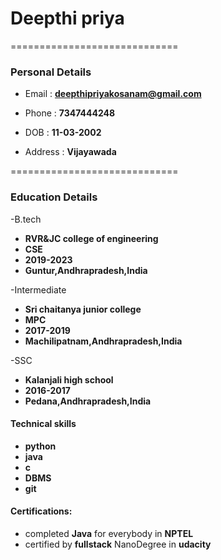 #  Deepthi priya
=============================
### Personal Details
- Email : **deepthipriyakosanam@gmail.com**

- Phone : **7347444248**

- DOB : **11-03-2002**

- Address : **Vijayawada**

=============================

 ### Education Details
 
 -B.tech
 
  - **RVR&JC college of engineering** 
  - **CSE**
  - **2019-2023**
  - **Guntur,Andhrapradesh,India**
  
 -Intermediate
 
  - **Sri chaitanya junior college**
  - **MPC**
  - **2017-2019**
  - **Machilipatnam,Andhrapradesh,India**
  
  -SSC
  
  - **Kalanjali high school**
  - **2016-2017**
  - **Pedana,Andhrapradesh,India**
  
  #### Technical skills
  
  - **python**
  - **java**
  - **c**
  - **DBMS**
  - **git**

  #### Certifications:
  
  - completed **Java** for everybody in **NPTEL**
  - certified by **fullstack** NanoDegree in **udacity**
